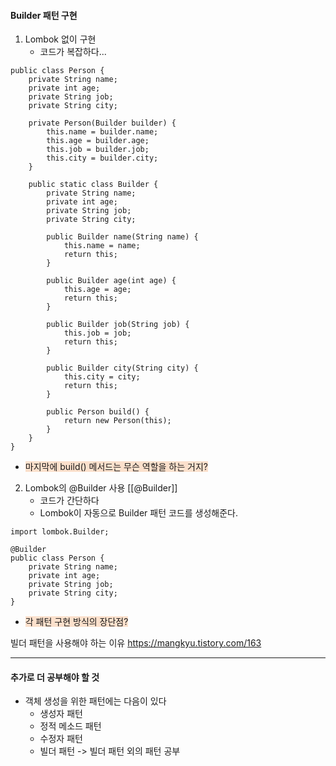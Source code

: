 


#### Builder 패턴 구현
1. Lombok 없이 구현
	* 코드가 복잡하다...
```
public class Person {
    private String name;
    private int age;
    private String job;
    private String city;

    private Person(Builder builder) {
        this.name = builder.name;
        this.age = builder.age;
        this.job = builder.job;
        this.city = builder.city;
    }

    public static class Builder {
        private String name;
        private int age;
        private String job;
        private String city;

        public Builder name(String name) {
            this.name = name;
            return this;
        }

        public Builder age(int age) {
            this.age = age;
            return this;
        }

        public Builder job(String job) {
            this.job = job;
            return this;
        }

        public Builder city(String city) {
            this.city = city;
            return this;
        }

        public Person build() {
            return new Person(this);
        }
    }
}
```
* <span style="background:rgba(240, 107, 5, 0.2)">마지막에 build() 메서드는 무슨 역할을 하는 거지?</span>

2. Lombok의 @Builder 사용
	[[@Builder]]
	* 코드가 간단하다
	* Lombok이 자동으로 Builder 패턴 코드를 생성해준다.
```
import lombok.Builder;

@Builder
public class Person {
    private String name;
    private int age;
    private String job;
    private String city;
}
```


* <span style="background:rgba(240, 107, 5, 0.2)">각 패턴 구현 방식의 장단점?</span>




빌더 패턴을 사용해야 하는 이유
https://mangkyu.tistory.com/163

---

#### 추가로 더 공부해야 할 것
* 객체 생성을 위한 패턴에는 다음이 있다
	* 생성자 패턴
	* 정적 메소드 패턴
	* 수정자 패턴
	* 빌더 패턴
	 -> 빌더 패턴 외의 패턴 공부